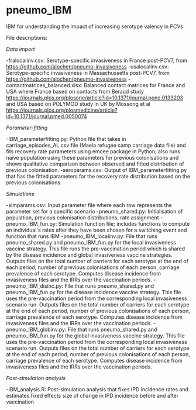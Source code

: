 # pneumo_IBM
IBM for understanding the impact of increasing serotype valency in PCVs

File descriptions:

*Data import*

-fralocalinv.csv: Serotype-specific invasiveness in France post-PCV7, from https://github.com/alochen/pneumo-invasiveness
-usalocalinv.csv: Serotype-specific invasiveness in Massachussetts post-PCV7, from https://github.com/alochen/pneumo-invasiveness
-contactmatrices_balanced.xlsx: Balanced contact matrices for France and USA where France based on contacts from Beraud study https://journals.plos.org/plosone/article?id=10.1371/journal.pone.0133203 and USA based on POLYMOD study in UK by Mossong et al https://journals.plos.org/plosmedicine/article?id=10.1371/journal.pmed.0050074

*Parameter-fitting*

-IBM_parameterfitting.py: Python file that takes in carriage_episodes_AL.csv file (Maela refugee camp carriage data file) and fits recovery rate parameters using emcee package in Python; also runs naive population using these parameters for previous colonisations and shows qualitative comparison between observed and fitted distribution of previous colonisation.
-seroparams.csv: Output of IBM_parameterfitting.py that has the fitted parameters for the recovery rate distribution based on the previous colonisations.

*Simulations*

-simparams.csv: Input parameter file where each row represents the parameter set for a specific scenario
-pneumo_shared.py: Initialisation of population, previous colonisation distributions, rate assignment
-pneumo_IBM_fun.py: Simulation function file; includes functions to compute an individual's rates after they have been chosen for a switching event and function that runs IBM
-pneumo_IBM_localinv.py: File that runs pneumo_shared.py and pneumo_IBM_fun.py for the local invasiveness vaccine strategy. This file runs the pre-vaccination period which is shared by the disease incidence and global invasiveness vaccine strategies. Outputs files on the total number of carriers for each serotype at the end of each period, number of previous colonisations of each person, carriage prevalence of each serotype. Computes disease incidence from invasiveness files and the IRRs over the vaccination periods.
-pneumo_IBM_disinc.py: File that runs pneumo_shared.py and pneumo_IBM_fun.py for the disease incidence vaccine strategy. This file uses the pre-vaccination period from the corresponding local invasiveness scenario run. Outputs files on the total number of carriers for each serotype at the end of each period, number of previous colonisations of each person, carriage prevalence of each serotype. Computes disease incidence from invasiveness files and the IRRs over the vaccination periods.
-pneumo_IBM_globinv.py: File that runs pneumo_shared.py and pneumo_IBM_fun.py for the global invasiveness vaccine strategy. This file uses the pre-vaccination period from the corresponding local invasiveness scenario run. Outputs files on the total number of carriers for each serotype at the end of each period, number of previous colonisations of each person, carriage prevalence of each serotype. Computes disease incidence from invasiveness files and the IRRs over the vaccination periods.

*Post-simulation analysis*

-IBM_analysis.R: Post-simulation analysis that fixes IPD incidence rates and estimates fixed effects size of change in IPD incidence before and after vaccination

